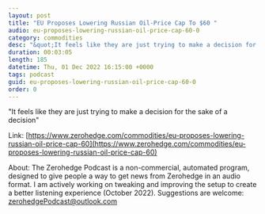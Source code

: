 ```yaml
---
layout: post
title: "EU Proposes Lowering Russian Oil-Price Cap To $60 "
audio: eu-proposes-lowering-russian-oil-price-cap-60-0
category: commodities
desc: "&quot;It feels like they are just trying to make a decision for the sake of a decision&quot;"
duration: 00:03:05
length: 185
datetime: Thu, 01 Dec 2022 16:15:00 +0000
tags: podcast
guid: eu-proposes-lowering-russian-oil-price-cap-60-0
order: 0
---
```

&quot;It feels like they are just trying to make a decision for the sake of a decision&quot;

Link: [https://www.zerohedge.com/commodities/eu-proposes-lowering-russian-oil-price-cap-60](https://www.zerohedge.com/commodities/eu-proposes-lowering-russian-oil-price-cap-60)

About: The Zerohedge Podcast is a non-commercial, automated program, designed to give people a way to get news from Zerohedge in an audio format.  I am actively working on tweaking and improving the setup to create a better listening experience (October 2022).  Suggestions are welcome: [zerohedgePodcast@outlook.com](mailto:zerohedgePodcast@outlook.com)